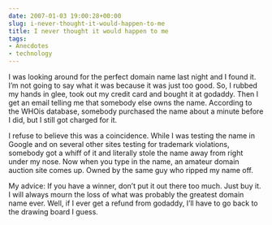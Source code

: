 ```yaml
---
date: 2007-01-03 19:00:28+00:00
slug: i-never-thought-it-would-happen-to-me
title: I never thought it would happen to me
tags:
- Anecdotes
- technology
---
```


I was looking around for the perfect domain name last night and I found it. I’m not going to say what it was because it was just too good. So, I rubbed my hands in glee, took out my credit card and bought it at godaddy. Then I get an email telling me that somebody else owns the name. According to the WHOis database, somebody purchased the name about a minute before I did, but I still got charged for it.

I refuse to believe this was a coincidence. While I was testing the name in Google and on several other sites testing for trademark violations, somebody got a whiff of it and literally stole the name away from right under my nose. Now when you type in the name, an amateur domain auction site comes up. Owned by the same guy who ripped my name off.

My advice: If you have a winner, don’t put it out there too much. Just buy it. I will always mourn the loss of what was probably the greatest domain name ever. Well, if I ever get a refund from godaddy, I’ll have to go back to the drawing board I guess.
